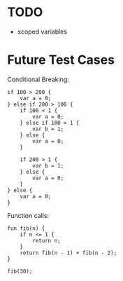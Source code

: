# TODO

- scoped variables

# Future Test Cases

Conditional Breaking:

```
if 100 > 200 {
    var a = 0;
} else if 200 > 100 {
    if 100 < 1 {
        var a = 0;
    } else if 100 > 1 {
        var b = 1;
    } else {
        var a = 0;
    }

    if 200 > 1 {
        var b = 1;
    } else {
        var a = 0;
    }
} else {
    var a = 0;
}
```

Function calls:

```
fun fib(n) {
    if n <= 1 {
        return n;
    }
    return fib(n - 1) + fib(n - 2);
}

fib(30);
```
